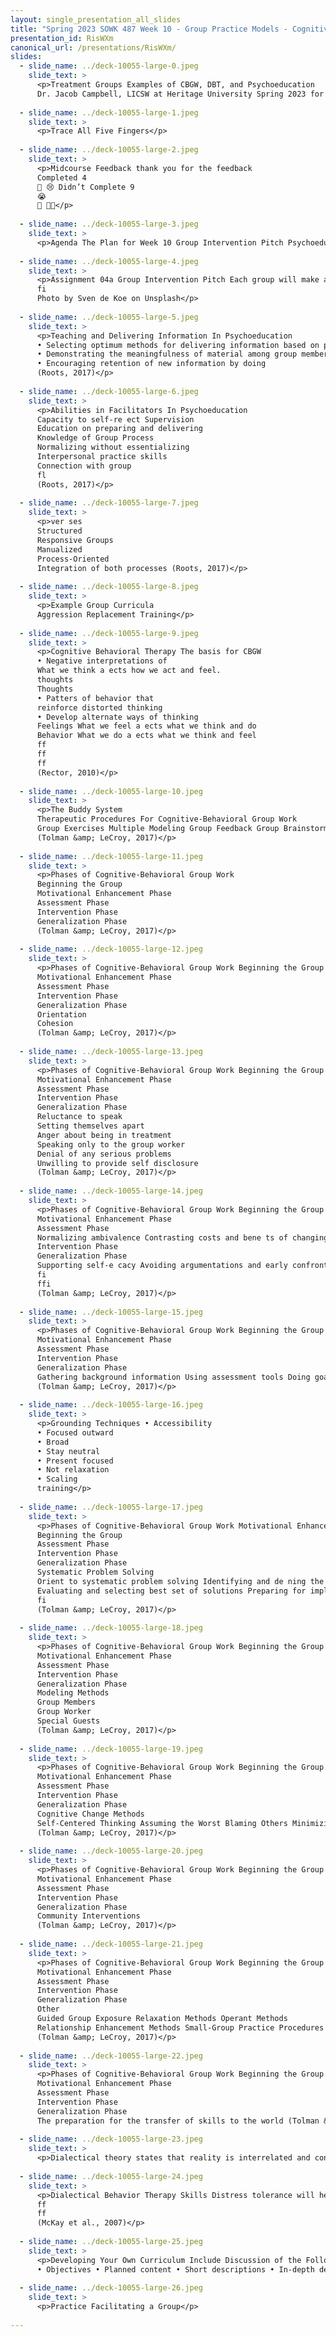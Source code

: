 ```yaml
---
layout: single_presentation_all_slides
title: "Spring 2023 SOWK 487 Week 10 - Group Practice Models - Cognitive Behavioral Group Work"
presentation_id: RisWXm
canonical_url: /presentations/RisWXm/
slides:
  - slide_name: ../deck-10055-large-0.jpeg
    slide_text: >
      <p>Treatment Groups Examples of CBGW, DBT, and Psychoeducation
      Dr. Jacob Campbell, LICSW at Heritage University Spring 2023 for SOWK 487</p>
      
  - slide_name: ../deck-10055-large-1.jpeg
    slide_text: >
      <p>Trace All Five Fingers</p>
      
  - slide_name: ../deck-10055-large-2.jpeg
    slide_text: >
      <p>Midcourse Feedback thank you for the feedback
      Completed 4
      🥺 😢 Didn’t Complete 9
      😭
      🤩 🥰😍</p>
      
  - slide_name: ../deck-10055-large-3.jpeg
    slide_text: >
      <p>Agenda The Plan for Week 10 Group Intervention Pitch Psychoeducational group skills Curriculum used with pscyhoeducaitonal or CBGW Phases of the group process for CBGW Information about DBT Planning and implementation group</p>
      
  - slide_name: ../deck-10055-large-4.jpeg
    slide_text: >
      <p>Assignment 04a Group Intervention Pitch Each group will make a short informal pitch for the group they plan to facilitate. As a group, students will share with their classmates their plan to implement their group (i.e., when and where) and the content they will do for their groups. These presentations should not be longer than ve minutes.
      fi
      Photo by Sven de Koe on Unsplash</p>
      
  - slide_name: ../deck-10055-large-5.jpeg
    slide_text: >
      <p>Teaching and Delivering Information In Psychoeducation
      • Selecting optimum methods for delivering information based on participant factors
      • Demonstrating the meaningfulness of material among group members • Creating opportunities for group members to integrate new information with existing knowledge and skills;
      • Encouraging retention of new information by doing
      (Roots, 2017)</p>
      
  - slide_name: ../deck-10055-large-6.jpeg
    slide_text: >
      <p>Abilities in Facilitators In Psychoeducation
      Capacity to self-re ect Supervision
      Education on preparing and delivering
      Knowledge of Group Process
      Normalizing without essentializing
      Interpersonal practice skills
      Connection with group
      fl
      (Roots, 2017)</p>
      
  - slide_name: ../deck-10055-large-7.jpeg
    slide_text: >
      <p>ver ses
      Structured
      Responsive Groups
      Manualized
      Process-Oriented
      Integration of both processes (Roots, 2017)</p>
      
  - slide_name: ../deck-10055-large-8.jpeg
    slide_text: >
      <p>Example Group Curricula
      Aggression Replacement Training</p>
      
  - slide_name: ../deck-10055-large-9.jpeg
    slide_text: >
      <p>Cognitive Behavioral Therapy The basis for CBGW
      • Negative interpretations of
      What we think a ects how we act and feel.
      thoughts
      Thoughts
      • Patters of behavior that
      reinforce distorted thinking
      • Develop alternate ways of thinking
      Feelings What we feel a ects what we think and do
      Behavior What we do a ects what we think and feel
      ff
      ff
      ff
      (Rector, 2010)</p>
      
  - slide_name: ../deck-10055-large-10.jpeg
    slide_text: >
      <p>The Buddy System
      Therapeutic Procedures For Cognitive-Behavioral Group Work
      Group Exercises Multiple Modeling Group Feedback Group Brainstorming Mutual Reinforcement
      (Tolman &amp; LeCroy, 2017)</p>
      
  - slide_name: ../deck-10055-large-11.jpeg
    slide_text: >
      <p>Phases of Cognitive-Behavioral Group Work
      Beginning the Group
      Motivational Enhancement Phase
      Assessment Phase
      Intervention Phase
      Generalization Phase
      (Tolman &amp; LeCroy, 2017)</p>
      
  - slide_name: ../deck-10055-large-12.jpeg
    slide_text: >
      <p>Phases of Cognitive-Behavioral Group Work Beginning the Group
      Motivational Enhancement Phase
      Assessment Phase
      Intervention Phase
      Generalization Phase
      Orientation
      Cohesion
      (Tolman &amp; LeCroy, 2017)</p>
      
  - slide_name: ../deck-10055-large-13.jpeg
    slide_text: >
      <p>Phases of Cognitive-Behavioral Group Work Beginning the Group
      Motivational Enhancement Phase
      Assessment Phase
      Intervention Phase
      Generalization Phase
      Reluctance to speak
      Setting themselves apart
      Anger about being in treatment
      Speaking only to the group worker
      Denial of any serious problems
      Unwilling to provide self disclosure
      (Tolman &amp; LeCroy, 2017)</p>
      
  - slide_name: ../deck-10055-large-14.jpeg
    slide_text: >
      <p>Phases of Cognitive-Behavioral Group Work Beginning the Group
      Motivational Enhancement Phase
      Assessment Phase
      Normalizing ambivalence Contrasting costs and bene ts of changing or resolving problems Eliciting and reinforcing selfmotivational statements Removing barriers to treatment
      Intervention Phase
      Generalization Phase
      Supporting self-e cacy Avoiding argumentations and early confrontation Providing clear advice Delivering continued feedback
      fi
      ffi
      (Tolman &amp; LeCroy, 2017)</p>
      
  - slide_name: ../deck-10055-large-15.jpeg
    slide_text: >
      <p>Phases of Cognitive-Behavioral Group Work Beginning the Group
      Motivational Enhancement Phase
      Assessment Phase
      Intervention Phase
      Generalization Phase
      Gathering background information Using assessment tools Doing goal setting
      (Tolman &amp; LeCroy, 2017)</p>
      
  - slide_name: ../deck-10055-large-16.jpeg
    slide_text: >
      <p>Grounding Techniques • Accessibility
      • Focused outward
      • Broad
      • Stay neutral
      • Present focused
      • Not relaxation
      • Scaling
      training</p>
      
  - slide_name: ../deck-10055-large-17.jpeg
    slide_text: >
      <p>Phases of Cognitive-Behavioral Group Work Motivational Enhancement Phase
      Beginning the Group
      Assessment Phase
      Intervention Phase
      Generalization Phase
      Systematic Problem Solving
      Orient to systematic problem solving Identifying and de ning the problem and resources Generating alternative solutions
      Evaluating and selecting best set of solutions Preparing for implementation, and evaluating outcomes
      fi
      (Tolman &amp; LeCroy, 2017)</p>
      
  - slide_name: ../deck-10055-large-18.jpeg
    slide_text: >
      <p>Phases of Cognitive-Behavioral Group Work Beginning the Group
      Motivational Enhancement Phase
      Assessment Phase
      Intervention Phase
      Generalization Phase
      Modeling Methods
      Group Members
      Group Worker
      Special Guests
      (Tolman &amp; LeCroy, 2017)</p>
      
  - slide_name: ../deck-10055-large-19.jpeg
    slide_text: >
      <p>Phases of Cognitive-Behavioral Group Work Beginning the Group
      Motivational Enhancement Phase
      Assessment Phase
      Intervention Phase
      Generalization Phase
      Cognitive Change Methods
      Self-Centered Thinking Assuming the Worst Blaming Others Minimizing / Mislabeling
      (Tolman &amp; LeCroy, 2017)</p>
      
  - slide_name: ../deck-10055-large-20.jpeg
    slide_text: >
      <p>Phases of Cognitive-Behavioral Group Work Beginning the Group
      Motivational Enhancement Phase
      Assessment Phase
      Intervention Phase
      Generalization Phase
      Community Interventions
      (Tolman &amp; LeCroy, 2017)</p>
      
  - slide_name: ../deck-10055-large-21.jpeg
    slide_text: >
      <p>Phases of Cognitive-Behavioral Group Work Beginning the Group
      Motivational Enhancement Phase
      Assessment Phase
      Intervention Phase
      Generalization Phase
      Other
      Guided Group Exposure Relaxation Methods Operant Methods
      Relationship Enhancement Methods Small-Group Practice Procedures
      (Tolman &amp; LeCroy, 2017)</p>
      
  - slide_name: ../deck-10055-large-22.jpeg
    slide_text: >
      <p>Phases of Cognitive-Behavioral Group Work Beginning the Group
      Motivational Enhancement Phase
      Assessment Phase
      Intervention Phase
      Generalization Phase
      The preparation for the transfer of skills to the world (Tolman &amp; LeCroy, 2017)</p>
      
  - slide_name: ../deck-10055-large-23.jpeg
    slide_text: >
      <p>Dialectical theory states that reality is interrelated and connected, made of opposing forces, and always changing. In DBT, dialectics take the form of both a fundamental worldview as well as a method of persuasion (i.e., a set of communication strategies that the therapist uses to elicit change). (Rizvi et al., 2013, p. 76)</p>
      
  - slide_name: ../deck-10055-large-24.jpeg
    slide_text: >
      <p>Dialectical Behavior Therapy Skills Distress tolerance will help you cope better with painful events by building up your resiliency and giving you new ways to soften the e ects of upsetting circumstances. Mindfulness will help you experience more fully the present moment while focusing less on painful experiences from the past or frightening possibilities in the future. Mindfulness will also give you tools to overcome habitual, negative judgments about yourself and others. Emotion regulation skills help you to recognize more clearly what you feel and then to observe each emotion without getting overwhelmed by it. The goal is to modulate your feelings without behaving in reactive, destructive ways. Interpersonal e ectiveness gives you new tools to express your beliefs and needs, set limits, and negotiate solutions to problems—all while protecting your relationships and treating others with respect.
      ff
      ff
      (McKay et al., 2007)</p>
      
  - slide_name: ../deck-10055-large-25.jpeg
    slide_text: >
      <p>Developing Your Own Curriculum Include Discussion of the Following:
      • Objectives • Planned content • Short descriptions • In-depth details • Verbatim discussion • Tasks or roles</p>
      
  - slide_name: ../deck-10055-large-26.jpeg
    slide_text: >
      <p>Practice Facilitating a Group</p>
      
---
```

